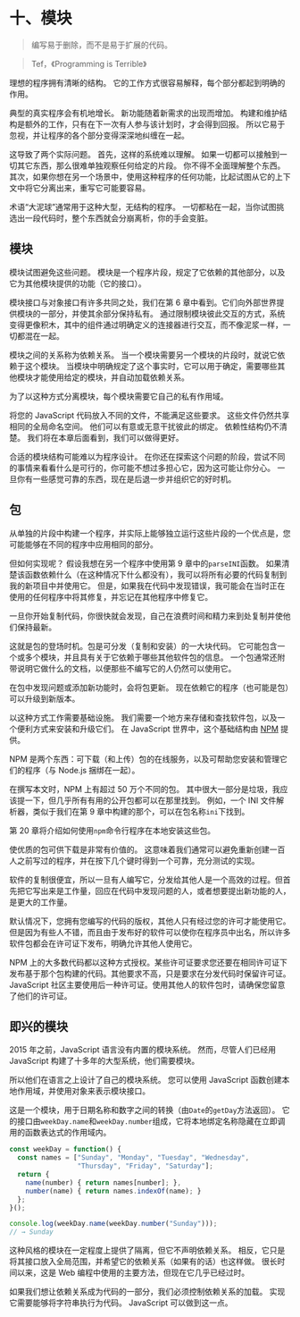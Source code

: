 # 十、模块

> 编写易于删除，而不是易于扩展的代码。

> Tef，《Programming is Terrible》

理想的程序拥有清晰的结构。 它的工作方式很容易解释，每个部分都起到明确的作用。

典型的真实程序会有机地增长。 新功能随着新需求的出现而增加。 构建和维护结构是额外的工作，只有在下一次有人参与该计划时，才会得到回报。 所以它易于忽视，并让程序的各个部分变得深深地纠缠在一起。

这导致了两个实际问题。 首先，这样的系统难以理解。 如果一切都可以接触到一切其它东西，那么很难单独观察任何给定的片段。 你不得不全面理解整个东西。 其次，如果你想在另一个场景中，使用这种程序的任何功能，比起试图从它的上下文中将它分离出来，重写它可能要容易。

术语“大泥球”通常用于这种大型，无结构的程序。 一切都粘在一起，当你试图挑选出一段代码时，整个东西就会分崩离析，你的手会变脏。

## 模块

模块试图避免这些问题。 模块是一个程序片段，规定了它依赖的其他部分，以及它为其他模块提供的功能（它的接口）。

模块接口与对象接口有许多共同之处，我们在第 6 章中看到。它们向外部世界提供模块的一部分，并使其余部分保持私有。 通过限制模块彼此交互的方式，系统变得更像积木，其中的组件通过明确定义的连接器进行交互，而不像泥浆一样，一切都混在一起。

模块之间的关系称为依赖关系。 当一个模块需要另一个模块的片段时，就说它依赖于这个模块。 当模块中明确规定了这个事实时，它可以用于确定，需要哪些其他模块才能使用给定的模块，并自动加载依赖关系。

为了以这种方式分离模块，每个模块需要它自己的私有作用域。

将您的 JavaScript 代码放入不同的文件，不能满足这些要求。 这些文件仍然共享相同的全局命名空间。 他们可以有意或无意干扰彼此的绑定。 依赖性结构仍不清楚。 我们将在本章后面看到，我们可以做得更好。

合适的模块结构可能难以为程序设计。 在你还在探索这个问题的阶段，尝试不同的事情来看看什么是可行的，你可能不想过多担心它，因为这可能让你分心。 一旦你有一些感觉可靠的东西，现在是后退一步并组织它的好时机。

## 包

从单独的片段中构建一个程序，并实际上能够独立运行这些片段的一个优点是，您可能能够在不同的程序中应用相同的部分。

但如何实现呢？ 假设我想在另一个程序中使用第 9 章中的`parseINI`函数。 如果清楚该函数依赖什么（在这种情况下什么都没有），我可以将所有必要的代码复制到我的新项目中并使用它。 但是，如果我在代码中发现错误，我可能会在当时正在使用的任何程序中将其修复，并忘记在其他程序中修复它。

一旦你开始复制代码，你很快就会发现，自己在浪费时间和精力来到处复制并使他们保持最新。

这就是包的登场时机。包是可分发（复制和安装）的一大块代码。 它可能包含一个或多个模块，并且具有关于它依赖于哪些其他软件包的信息。 一个包通常还附带说明它做什么的文档，以便那些不编写它的人仍然可以使用它。

在包中发现问题或添加新功能时，会将包更新。 现在依赖它的程序（也可能是包）可以升级到新版本。

以这种方式工作需要基础设施。 我们需要一个地方来存储和查找软件包，以及一个便利方式来安装和升级它们。 在 JavaScript 世界中，这个基础结构由 [NPM](https://npmjs.org) 提供。

NPM 是两个东西：可下载（和上传）包的在线服务，以及可帮助您安装和管理它们的程序（与 Node.js 捆绑在一起）。

在撰写本文时，NPM 上有超过 50 万个不同的包。 其中很大一部分是垃圾，我应该提一下，但几乎所有有用的公开包都可以在那里找到。 例如，一个 INI 文件解析器，类似于我们在第 9 章中构建的那个，可以在包名称`ini`下找到。

第 20 章将介绍如何使用`npm`命令行程序在本地安装这些包。

使优质的包可供下载是非常有价值的。 这意味着我们通常可以避免重新创建一百人之前写过的程序，并在按下几个键时得到一个可靠，充分测试的实现。

软件的复制很便宜，所以一旦有人编写它，分发给其他人是一个高效的过程。但首先把它写出来是工作量，回应在代码中发现问题的人，或者想要提出新功能的人，是更大的工作量。

默认情况下，您拥有您编写的代码的版权，其他人只有经过您的许可才能使用它。但是因为有些人不错，而且由于发布好的软件可以使你在程序员中出名，所以许多软件包都会在许可证下发布，明确允许其他人使用它。

NPM 上的大多数代码都以这种方式授权。某些许可证要求您还要在相同许可证下发布基于那个包构建的代码。其他要求不高，只是要求在分发代码时保留许可证。 JavaScript 社区主要使用后一种许可证。使用其他人的软件包时，请确保您留意了他们的许可证。

## 即兴的模块

2015 年之前，JavaScript 语言没有内置的模块系统。 然而，尽管人们已经用 JavaScript 构建了十多年的大型系统，他们需要模块。

所以他们在语言之上设计了自己的模块系统。 您可以使用 JavaScript 函数创建本地作用域，并使用对象来表示模块接口。

这是一个模块，用于日期名称和数字之间的转换（由`Date`的`getDay`方法返回）。 它的接口由`weekDay.name`和`weekDay.number`组成，它将本地绑定名称隐藏在立即调用的函数表达式的作用域内。

```js
const weekDay = function() {
  const names = ["Sunday", "Monday", "Tuesday", "Wednesday",
                 "Thursday", "Friday", "Saturday"];
  return {
    name(number) { return names[number]; },
    number(name) { return names.indexOf(name); }
  };
}();

console.log(weekDay.name(weekDay.number("Sunday")));
// → Sunday
```

这种风格的模块在一定程度上提供了隔离，但它不声明依赖关系。 相反，它只是将其接口放入全局范围，并希望它的依赖关系（如果有的话）也这样做。 很长时间以来，这是 Web 编程中使用的主要方法，但现在它几乎已经过时。

如果我们想让依赖关系成为代码的一部分，我们必须控制依赖关系的加载。 实现它需要能够将字符串执行为代码。 JavaScript 可以做到这一点。

